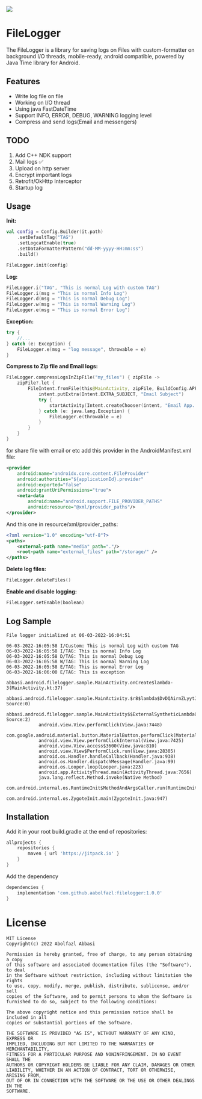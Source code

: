 [![](https://jitpack.io/v/aabolfazl/FileLogger.svg)](https://jitpack.io/#aabolfazl/FileLogger)

# FileLogger

The FileLogger is a library for saving logs on Files with custom-formatter on background I/O threads, mobile-ready, android compatible, powered by Java Time library for Android.

## Features

- Write log file on file
- Working on I/O thread
- Using java FastDateTime
- Support INFO, ERROR, DEBUG, WARNING logging level
- Compress and send logs(Email and messengers)

## TODO
1. Add C++ NDK support
2. Mail logs ✅
3. Upload on http server
4. Encrypt important logs
5. Retrofit/OkHttp Interceptor
6. Startup log

## Usage

**Init:**
```kotlin
val config = Config.Builder(it.path)
    .setDefaultTag("TAG")
    .setLogcatEnable(true)
    .setDataFormatterPattern("dd-MM-yyyy-HH:mm:ss")
    .build()

FileLogger.init(config)
```
**Log:**
```kotlin
FileLogger.i("TAG", "This is normal Log with custom TAG")
FileLogger.i(msg = "This is normal Info Log")
FileLogger.d(msg = "This is normal Debug Log")
FileLogger.w(msg = "This is normal Warning Log")
FileLogger.e(msg = "This is normal Error Log")
```

**Exception:**
```kotlin
try {
    //...
} catch (e: Exception) {
    FileLogger.e(msg = "log message", throwable = e)
}
```

**Compress to Zip file and Email logs:**
```kotlin
FileLogger.compressLogsInZipFile("my_files") { zipFile ->
    zipFile?.let {
        FileIntent.fromFile(this@MainActivity, zipFile, BuildConfig.APPLICATION_ID)?.let { intent ->
            intent.putExtra(Intent.EXTRA_SUBJECT, "Email Subject")
            try {
                startActivity(Intent.createChooser(intent, "Email App..."))
            } catch (e: java.lang.Exception) {
                FileLogger.e(throwable = e)
            }
        }
    }
}
```
for share file with email or etc add this provider in the AndroidManifest.xml file:
```xml
<provider
    android:name="androidx.core.content.FileProvider"
    android:authorities="${applicationId}.provider"
    android:exported="false"
    android:grantUriPermissions="true">
    <meta-data
        android:name="android.support.FILE_PROVIDER_PATHS"
        android:resource="@xml/provider_paths"/>
</provider>
```
And this one in resource/xml/provider_paths:
```xml
<?xml version="1.0" encoding="utf-8"?>
<paths>
    <external-path name="media" path="."/>
    <root-path name="external_files" path="/storage/" />
</paths>
```

**Delete log files:**
```kotlin
FileLogger.deleteFiles()
```

**Enable and disable logging:**
```kotlin
FileLogger.setEnable(boolean)
```

## Log Sample
    File logger initialized at 06-03-2022-16:04:51 
    
    06-03-2022-16:05:58 I/Custom: This is normal Log with custom TAG
    06-03-2022-16:05:58 I/TAG: This is normal Info Log
    06-03-2022-16:05:58 D/TAG: This is normal Debug Log
    06-03-2022-16:05:58 W/TAG: This is normal Warning Log
    06-03-2022-16:05:58 E/TAG: This is normal Error Log
    06-03-2022-16:06:00 E/TAG: This is exception
                abbasi.android.filelogger.sample.MainActivity.onCreate$lambda-3(MainActivity.kt:37)
                abbasi.android.filelogger.sample.MainActivity.$r8$lambda$DvDQAirnZLyytJNiMziZSY8Ukuc(Unknown Source:0)
                abbasi.android.filelogger.sample.MainActivity$$ExternalSyntheticLambda0.onClick(Unknown Source:2)
                android.view.View.performClick(View.java:7448)
                com.google.android.material.button.MaterialButton.performClick(MaterialButton.java:1131)
                android.view.View.performClickInternal(View.java:7425)
                android.view.View.access$3600(View.java:810)
                android.view.View$PerformClick.run(View.java:28305)
                android.os.Handler.handleCallback(Handler.java:938)
                android.os.Handler.dispatchMessage(Handler.java:99)
                android.os.Looper.loop(Looper.java:223)
                android.app.ActivityThread.main(ActivityThread.java:7656)
                java.lang.reflect.Method.invoke(Native Method)
                com.android.internal.os.RuntimeInit$MethodAndArgsCaller.run(RuntimeInit.java:592)
                com.android.internal.os.ZygoteInit.main(ZygoteInit.java:947)


## Installation

Add it in your root build.gradle at the end of repositories:

```gradle
allprojects {
	repositories {
		maven { url 'https://jitpack.io' }
	}
}
```

Add the dependency

```gradle
dependencies { 
    implementation 'com.github.aabolfazl:filelogger:1.0.0'
}
```

License
=======
    MIT License
    Copyright(c) 2022 Abolfazl Abbasi
    
    Permission is hereby granted, free of charge, to any person obtaining a copy
    of this software and associated documentation files (the "Software"), to deal
    in the Software without restriction, including without limitation the rights
    to use, copy, modify, merge, publish, distribute, sublicense, and/or sell
    copies of the Software, and to permit persons to whom the Software is
    furnished to do so, subject to the following conditions:
    
    The above copyright notice and this permission notice shall be included in all
    copies or substantial portions of the Software.
    
    THE SOFTWARE IS PROVIDED "AS IS", WITHOUT WARRANTY OF ANY KIND, EXPRESS OR
    IMPLIED, INCLUDING BUT NOT LIMITED TO THE WARRANTIES OF MERCHANTABILITY,
    FITNESS FOR A PARTICULAR PURPOSE AND NONINFRINGEMENT. IN NO EVENT SHALL THE
    AUTHORS OR COPYRIGHT HOLDERS BE LIABLE FOR ANY CLAIM, DAMAGES OR OTHER
    LIABILITY, WHETHER IN AN ACTION OF CONTRACT, TORT OR OTHERWISE, ARISING FROM,
    OUT OF OR IN CONNECTION WITH THE SOFTWARE OR THE USE OR OTHER DEALINGS IN THE
    SOFTWARE.
